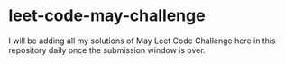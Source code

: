 # leet-code-may-challenge
I will be adding all my solutions of May Leet Code Challenge here in this repository daily once the submission window is over.
